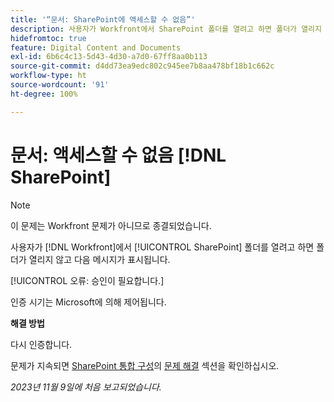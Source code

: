 ```yaml
---
title: '“문서: SharePoint에 액세스할 수 없음”'
description: 사용자가 Workfront에서 SharePoint 폴더를 열려고 하면 폴더가 열리지 않고 메시지가 표시됩니다.
hidefromtoc: true
feature: Digital Content and Documents
exl-id: 6b6c4c13-5d43-4d30-a7d0-67ff8aa0b113
source-git-commit: d4dd73ea9edc802c945ee7b8aa478bf18b1c662c
workflow-type: ht
source-wordcount: '91'
ht-degree: 100%

---
```


# 문서: 액세스할 수 없음 [!DNL SharePoint]

<!--WF and WFP, article live for workaround-->

>[!NOTE]
>
>이 문제는 Workfront 문제가 아니므로 종결되었습니다.

사용자가 [!DNL Workfront]에서 [!UICONTROL SharePoint] 폴더를 열려고 하면 폴더가 열리지 않고 다음 메시지가 표시됩니다.

[!UICONTROL 오류: 승인이 필요합니다.]

인증 시기는 Microsoft에 의해 제어됩니다.

**해결 방법**

다시 인증합니다.

문제가 지속되면 [SharePoint 통합 구성](https://experienceleague.adobe.com/docs/workfront/using/administration-and-setup/configure-integrations/configure-sharepoint-integration.html)의 [문제 해결](https://experienceleague.adobe.com/docs/workfront/using/administration-and-setup/configure-integrations/configure-sharepoint-integration.html#troubleshooting) 섹션을 확인하십시오.

_2023년 11월 9일에 처음 보고되었습니다._
